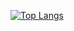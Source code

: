 [![Top Langs](https://github-readme-stats.vercel.app/api/top-langs/?username=joaovictorlopezpereira)](https://github.com/anuraghazra/github-readme-stats&theme=dark)
